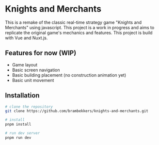# Knights and Merchants

This is a remake of the classic real-time strategy game "Knights and Merchants" using javascript. This project is a work in progress and aims to replicate the original game's mechanics and features. This project is build with Vue and Nuxt.js.

## Features for now (WIP)
- Game layout
- Basic screen navigation
- Basic building placement (no construction animation yet)
- Basic unit movement

## Installation
```bash
# clone the repository
git clone https://github.com/brambekkers/knights-and-merchants.git

# install
pnpm install

# run dev server
pnpm run dev
```